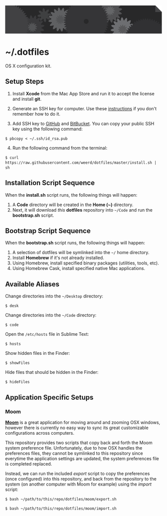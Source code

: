 ![dotfiles repo banner](assets/dotfiles_banner.png)

# ~/.dotfiles
OS X configuration kit.

## Setup Steps

1) Install **Xcode** from the Mac App Store and run it to accept the license and install **git**.

2) Generate an SSH key for computer. Use these [instructions](https://help.github.com/articles/generating-ssh-keys/) if you don't remember how to do it.

3) Add SSH key to [GitHub](https://github.com) and [BitBucket](https://bitbucket.com).
You can copy your public SSH key using the following command:

```shell
$ pbcopy < ~/.ssh/id_rsa.pub
```

4) Run the following command from the terminal:

```shell
$ curl https://raw.githubusercontent.com/weerd/dotfiles/master/install.sh | sh
```



## Installation Script Sequence

When the **install.sh** script runs, the following things will happen:

1. A **Code** directory will be created in the **Home (~)** directory.
1. Next, it will download _this_ **dotfiles** repository into `~/Code` and run the **bootstrap.sh** script.



## Bootstrap Script Sequence

When the **bootstrap.sh** script runs, the following things will happen:

1. A selection of dotfiles will be symlinked into the `~/` home directory.
1. Install **Homebrew** if it's not already installed.
1. Using Homebrew, install specified binary packages (utilities, tools, etc).
1. Using Homebrew Cask, install specified native Mac applications.



## Available Aliases

Change directories into the `~/Desktop` directory:

```shell
$ desk
```

Change directories into the `~/Code` directory:

```shell
$ code
```

Open the `/etc/hosts` file in Sublime Text:

```shell
$ hosts
```

Show hidden files in the Finder:

```shell
$ showFiles
```

Hide files that should be hidden in the Finder:

```shell
$ hideFiles
```



## Application Specific Setups

### Moom 
[**Moom**](https://manytricks.com/moom/) is a great application for moving around and zooming OSX windows, however there is currently no easy way to sync its great customizable configurations across computers.

This repository provides two scripts that copy back and forth the Moom system preference file. Unfortunately, due to how OSX handles the preferences files, they cannot be symlinked to this repository since everytime the application settings are updated, the system preferences file is completed replaced. 

Instead, we can run the included _export_ script to copy the preferences (once configured) into this repository, and back from the repository to the system (on another computer with Moom for example) using the _import_ script:

```shell
$ bash ~/path/to/this/repo/dotfiles/moom/export.sh
```

```shell
$ bash ~/path/to/this/repo/dotfiles/moom/import.sh
```

